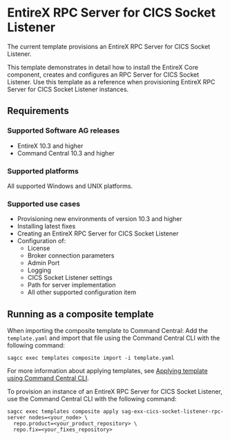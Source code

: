 <!-- Copyright 2018 Software AG, Darmstadt, Germany and/or its licensors

   SPDX-License-Identifier: Apache-2.0

    Licensed under the Apache License, Version 2.0 (the "License");
    you may not use this file except in compliance with the License.
    You may obtain a copy of the License at

        http://www.apache.org/licenses/LICENSE-2.0

    Unless required by applicable law or agreed to in writing, software
    distributed under the License is distributed on an "AS IS" BASIS,
     WITHOUT WARRANTIES OR CONDITIONS OF ANY KIND, either express or implied.
     See the License for the specific language governing permissions and

     limitations under the License.                                                  

-->


# EntireX RPC Server for CICS Socket Listener

The current template provisions an EntireX RPC Server for CICS Socket Listener.

This template demonstrates in detail how to install the EntireX Core component, creates and configures an RPC Server for CICS Socket Listener. Use this template as a reference when provisioning EntireX RPC Server for CICS Socket Listener instances.

## Requirements

### Supported Software AG releases

* EntireX 10.3 and higher
* Command Central 10.3 and higher

### Supported platforms

All supported Windows and UNIX platforms.

### Supported use cases

* Provisioning new environments of version 10.3 and higher
* Installing latest fixes
* Creating an EntireX RPC Server for CICS Socket Listener
* Configuration of:
  * License
  * Broker connection parameters
  * Admin Port
  * Logging
  * CICS Socket Listener settings
  * Path for server implementation
  * All other supported configuration item

## Running as a composite template

When importing the composite template to Command Central:
Add the `template.yaml` and import that file using the Command Central CLI with the following command:

```
sagcc exec templates composite import -i template.yaml
```

For more information about applying templates, see [Applying template using Command Central CLI](https://github.com/SoftwareAG/sagdevops-templates/wiki/Using-default-templates#applying-template-using-command-central-cli).

To provision an instance of an EntireX RPC Server for CICS Socket Listener, use the Command Central CLI with the following command:

```
sagcc exec templates composite apply sag-exx-cics-socket-listener-rpc-server nodes=<your_node> \
  repo.product=<your_product_repository> \
  repo.fix=<your_fixes_repository>
```
